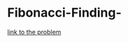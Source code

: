 # Fibonacci-Finding-
[link to the problem](https://www.hackerrank.com/challenges/fibonacci-finding-easy/problem)
